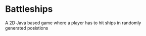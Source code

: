 # Battleships

A 2D Java based game where a player has to hit ships in randomly generated posistions
